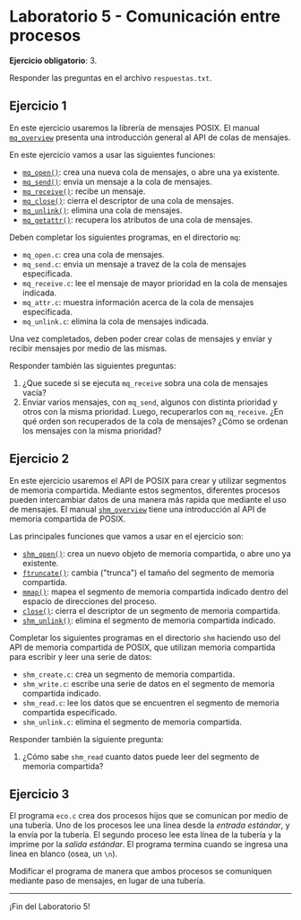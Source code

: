 # Laboratorio 5 - Comunicación entre procesos

**Ejercicio obligatorio**: 3.

Responder las preguntas en el archivo `respuestas.txt`.

## Ejercicio 1
En este ejercicio usaremos la librería de mensajes POSIX. El manual [`mq_overview`](http://man7.org/linux/man-pages/man7/mq_overview.7.html) presenta una introducción general al API de colas de mensajes.

En este ejercicio vamos a usar las siguientes funciones:
* [`mq_open()`](http://man7.org/linux/man-pages/man3/mq_open.3.html): crea una nueva cola de mensajes, o abre una ya existente.
* [`mq_send()`](http://man7.org/linux/man-pages/man3/mq_send.3.html): envía un mensaje a la cola de mensajes.
* [`mq_receive()`](http://man7.org/linux/man-pages/man3/mq_send.3.html): recibe un mensaje.
* [`mq_close()`](http://man7.org/linux/man-pages/man3/mq_close.3.html): cierra el descriptor de una cola de mensajes.
* [`mq_unlink()`](http://man7.org/linux/man-pages/man3/mq_unlink.3.html): elimina una cola de mensajes.
* [`mq_getattr()`](http://man7.org/linux/man-pages/man3/mq_getattr.3.html): recupera los atributos de una cola de mensajes.

Deben completar los siguientes programas, en el directorio `mq`:
* `mq_open.c`: crea una cola de mensajes.
* `mq_send.c`: envia un mensaje a travez de la cola de mensajes especificada.
* `mq_receive.c`: lee el mensaje de mayor prioridad en la cola de mensajes indicada.
* `mq_attr.c`: muestra información acerca de la cola de mensajes especificada.
* `mq_unlink.c`: elimina la cola de mensajes indicada.

Una vez completados, deben poder crear colas de mensajes y envíar y recibir mensajes por medio de las mismas.

Responder también las siguientes preguntas:
1. ¿Que sucede si se ejecuta `mq_receive` sobra una cola de mensajes vacía?
2. Enviar varios mensajes, con `mq_send`, algunos con distinta prioridad y otros con la misma prioridad. Luego, recuperarlos con `mq_receive`. ¿En qué orden son recuperados de la cola de mensajes? ¿Cómo se ordenan los mensajes con la misma prioridad?

## Ejercicio 2
En este ejercicio usaremos el API de POSIX para crear y utilizar segmentos de memoria compartida. Mediante estos segmentos, diferentes procesos pueden intercambiar datos de una manera más rapida que mediante el uso de mensajes. El manual [`shm_overview`](http://man7.org/linux/man-pages/man7/shm_overview.7.html) tiene una introducción al API de memoria compartida de POSIX.

Las principales funciones que vamos a usar en el ejercicio son:
* [`shm_open()`](http://man7.org/linux/man-pages/man3/shm_open.3.html): crea un nuevo objeto de memoria compartida, o abre uno ya existente.
* [`ftruncate()`](http://man7.org/linux/man-pages/man2/ftruncate.2.html): cambia ("trunca") el tamaño del segmento de memoria compartida.
* [`mmap()`](http://man7.org/linux/man-pages/man2/mmap.2.html): mapea el segmento de memoria compartida indicado dentro del espacio de direcciones del proceso.
* [`close()`](http://man7.org/linux/man-pages/man2/close.2.html): cierra el descriptor de un segmento de memoria compartida.
* [`shm_unlink()`](http://man7.org/linux/man-pages/man3/shm_unlink.3.html): elimina el segmento de memoria compartida indicado.

Completar los siguientes programas en el directorio `shm` haciendo uso del API de memoria compartida de POSIX, que utilizan memoria compartida para escribir y leer una serie de datos:
* `shm_create.c`: crea un segmento de memoria compartida.
* `shm_write.c`: escribe una serie de datos en el segmento de memoria compartida indicado.
* `shm_read.c`: lee los datos que se encuentren el segmento de memoria compartida especificado.
* `shm_unlink.c`: elimina el segmento de memoria compartida.

Responder también la siguiente pregunta:
1. ¿Cómo sabe `shm_read` cuanto datos puede leer del segmento de memoria compartida?

## Ejercicio 3
El programa `eco.c` crea dos procesos hijos que se comunican por medio de una tubería. Uno de los procesos lee una línea desde la _entrada estándar_, y la envía por la tubería. El segundo proceso lee esta línea de la tubería y la imprime por la _salida estándar_. El programa termina cuando se ingresa una linea en blanco (osea, un `\n`). 

Modificar el programa de manera que ambos procesos se comuniquen mediante paso de mensajes, en lugar de una tubería.

---

¡Fin del Laboratorio 5!